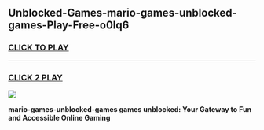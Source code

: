 
## Unblocked-Games-mario-games-unblocked-games-Play-Free-o0lq6
<h3>
<a href="https://premium76.site?title=mario-games-unblocked-games&ref=24M">CLICK TO PLAY</a></h3>
<hr>

<h3>
<a href="https://premium76.site?title=mario-games-unblocked-games&ref=24M">CLICK 2 PLAY</a>
  
</h3>

<a href="https://premium76.site?title=mario-games-unblocked-games&ref=24M"><img src="https://clearcache.store/games.png"></a>


**mario-games-unblocked-games games unblocked: Your Gateway to Fun and Accessible Online Gaming**
